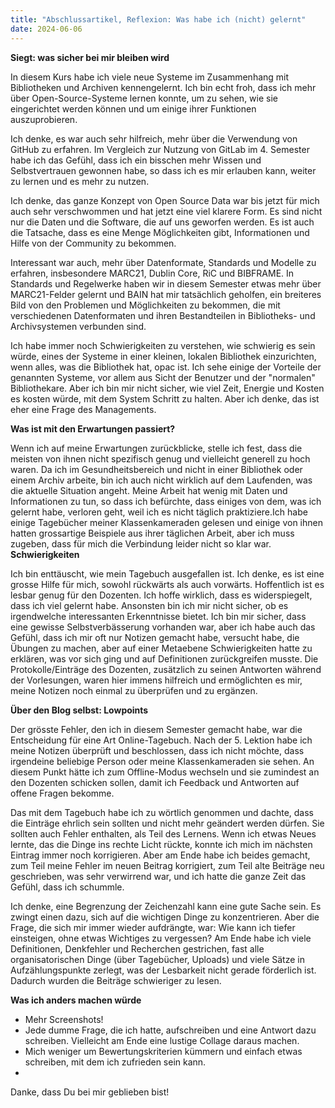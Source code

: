 ```yaml
---
title: "Abschlussartikel, Reflexion: Was habe ich (nicht) gelernt"
date: 2024-06-06
---
```


**Siegt: was sicher bei mir bleiben wird**

In diesem Kurs habe ich viele neue Systeme im Zusammenhang mit Bibliotheken und Archiven kennengelernt. Ich bin echt froh, dass ich mehr über Open-Source-Systeme lernen konnte, um zu sehen, wie sie eingerichtet werden können und um einige ihrer Funktionen auszuprobieren. 

Ich denke, es war auch sehr hilfreich, mehr über die Verwendung von GitHub zu erfahren. Im Vergleich zur Nutzung von GitLab im 4. Semester habe ich das Gefühl, dass ich ein bisschen mehr Wissen und Selbstvertrauen gewonnen habe, so dass ich es mir erlauben kann, weiter zu lernen und es mehr zu nutzen.

Ich denke, das ganze Konzept von Open Source Data war bis jetzt für mich auch sehr verschwommen und hat jetzt eine viel klarere Form. Es sind nicht nur die Daten und die Software, die auf uns geworfen werden. Es ist auch die Tatsache, dass es eine Menge Möglichkeiten gibt, Informationen und Hilfe von der Community zu bekommen.

Interessant war auch, mehr über Datenformate, Standards und Modelle zu erfahren, insbesondere MARC21, Dublin Core, RiC und BIBFRAME. In Standards und Regelwerke haben wir in diesem Semester etwas mehr über MARC21-Felder gelernt und BAIN hat mir tatsächlich geholfen, ein breiteres Bild von den Problemen und Möglichkeiten zu bekommen, die mit verschiedenen Datenformaten und ihren Bestandteilen in Bibliotheks- und Archivsystemen verbunden sind.

Ich habe immer noch Schwierigkeiten zu verstehen, wie schwierig es sein würde, eines der Systeme in einer kleinen, lokalen Bibliothek einzurichten, wenn alles, was die Bibliothek hat, opac ist. Ich sehe einige der Vorteile der genannten Systeme, vor allem aus Sicht der Benutzer und der "normalen" Bibliothekare. Aber ich bin mir nicht sicher, wie viel Zeit, Energie und Kosten es kosten würde, mit dem System Schritt zu halten. Aber ich denke, das ist eher eine Frage des Managements.

**Was ist mit den Erwartungen passiert?**

Wenn ich auf meine Erwartungen zurückblicke, stelle ich fest, dass die meisten von ihnen nicht spezifisch genug und vielleicht generell zu hoch waren. Da ich im Gesundheitsbereich und nicht in einer Bibliothek oder einem Archiv arbeite, bin ich auch nicht wirklich auf dem Laufenden, was die aktuelle Situation angeht. Meine Arbeit hat wenig mit Daten und Informationen zu tun, so dass ich befürchte, dass einiges von dem, was ich gelernt habe, verloren geht, weil ich es nicht täglich praktiziere.Ich habe einige Tagebücher meiner Klassenkameraden gelesen und einige von ihnen hatten grossartige Beispiele aus ihrer täglichen Arbeit, aber ich muss zugeben, dass für mich die Verbindung leider nicht so klar war.
**Schwierigkeiten**

Ich bin enttäuscht, wie mein Tagebuch ausgefallen ist. Ich denke, es ist eine grosse Hilfe für mich, sowohl rückwärts als auch vorwärts. Hoffentlich ist es lesbar genug für den Dozenten. Ich hoffe wirklich, dass es widerspiegelt, dass ich viel gelernt habe. Ansonsten bin ich mir nicht sicher, ob es irgendwelche interessanten Erkenntnisse bietet. Ich bin mir sicher, dass eine gewisse Selbstverbässerung vorhanden war, aber ich habe auch das Gefühl, dass ich mir oft nur Notizen gemacht habe, versucht habe, die Übungen zu machen, aber auf einer Metaebene Schwierigkeiten hatte zu erklären, was vor sich ging und auf Definitionen zurückgreifen musste. Die Protokolle/Einträge des Dozenten, zusätzlich zu seinen Antworten während der Vorlesungen, waren hier immens hilfreich und ermöglichten es mir, meine Notizen noch einmal zu überprüfen und zu ergänzen.

**Über den Blog selbst: Lowpoints**

Der grösste Fehler, den ich in diesem Semester gemacht habe, war die Entscheidung für eine Art Online-Tagebuch. Nach der 5. Lektion habe ich meine Notizen überprüft und beschlossen, dass ich nicht möchte, dass irgendeine beliebige Person oder meine Klassenkameraden sie sehen. An diesem Punkt hätte ich zum Offline-Modus wechseln und sie zumindest an den Dozenten schicken sollen, damit ich Feedback und Antworten auf offene Fragen bekomme. 

Das mit dem Tagebuch habe ich zu wörtlich genommen und dachte, dass die Einträge ehrlich sein sollten und nicht mehr geändert werden dürfen. Sie sollten auch Fehler enthalten, als Teil des Lernens. Wenn ich etwas Neues lernte, das die Dinge ins rechte Licht rückte, konnte ich mich im nächsten Eintrag immer noch korrigieren. Aber am Ende habe ich beides gemacht, zum Teil meine Fehler im neuen Beitrag korrigiert, zum Teil alte Beiträge neu geschrieben, was sehr verwirrend war, und ich hatte die ganze Zeit das Gefühl, dass ich schummle.

Ich denke, eine Begrenzung der Zeichenzahl kann eine gute Sache sein. Es zwingt einen dazu, sich auf die wichtigen Dinge zu konzentrieren. Aber die Frage, die sich mir immer wieder aufdrängte, war: Wie kann ich tiefer einsteigen, ohne etwas Wichtiges zu vergessen? Am Ende habe ich viele Definitionen, Denkfehler und Recherchen gestrichen, fast alle organisatorischen Dinge (über Tagebücher, Uploads) und viele Sätze in Aufzählungspunkte zerlegt, was der Lesbarkeit nicht gerade förderlich ist. Dadurch wurden die Beiträge schwieriger zu lesen.

**Was ich anders machen würde**
- Mehr Screenshots!
- Jede dumme Frage, die ich hatte, aufschreiben und eine Antwort dazu schreiben. Vielleicht am Ende eine lustige Collage daraus machen.
- Mich weniger um Bewertungskriterien kümmern und einfach etwas schreiben, mit dem ich zufrieden sein kann.
-	
Danke, dass Du bei mir geblieben bist!

